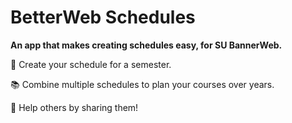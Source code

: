 #  BetterWeb Schedules

__An app that makes creating schedules easy, for SU BannerWeb.__

:notebook_with_decorative_cover: Create your schedule for a semester. 

:books: Combine multiple schedules to plan your courses over years.

:busts_in_silhouette: Help others by sharing them!
